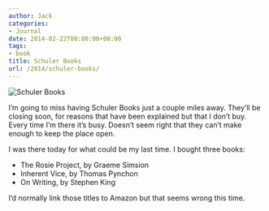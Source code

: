 ```yaml
---
author: Jack
categories:
- Journal
date: 2014-02-22T00:00:00+00:00
tags:
- book
title: Schuler Books
url: /2014/schuler-books/
---
```


<img src="/img/2014/schuler-shelves.jpg" alt="Schuler Books" class="postimage" />
  
</aside> 

I&#x2019;m going to miss having Schuler Books just a couple miles away. They&#x2019;ll be closing soon, for reasons that have been explained but that I don&#x2019;t buy. Every time I&#x2019;m there it&#x2019;s busy. Doesn&#x2019;t seem right that they can&#x2019;t make enough to keep the place open. 

I was there today for what could be my last time. I bought three books:

  * The Rosie Project, by Graeme Simsion
  * Inherent Vice, by Thomas Pynchon
  * On Writing, by Stephen King

I&#x2019;d normally link those titles to Amazon but that seems wrong this time.